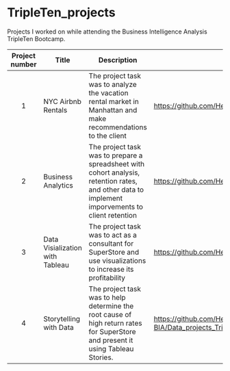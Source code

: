 # TripleTen_projects
Projects I worked on while attending the Business Intelligence Analysis TripleTen Bootcamp.


| Project number | Title | Description | Link |
| :-----------: | ----------- |----------- |----------- |
| 1 | NYC Airbnb Rentals | The project task was to analyze the vacation rental market in Manhattan and make recommendations to the client | https://github.com/Hernandez-BIA/Data_projects_TripleTen/blob/main/Sprint%201%20Project.zip
| 2 | Business Analytics | The project task was to prepare a spreadsheet with cohort analysis, retention rates, and other data to implement imporvements to client retention | https://github.com/Hernandez-BIA/Data_projects_TripleTen/blob/main/Sprint%203%20Project.zip
| 3 | Data Visialization with Tableau | The project task was to act as a consultant for SuperStore and use visualizations to increase its profitability | https://github.com/Hernandez-BIA/Data_projects_TripleTen/tree/main/Sprint%204%20Project
| 4 | Storytelling with Data | The project task was to help determine the root cause of high return rates for SuperStore and present it using Tableau Stories. | https://github.com/Hernandez-BIA/Data_projects_TripleTen/tree/main/Sprint%205%20Project/Daniel%20Hernandez%20Submission
